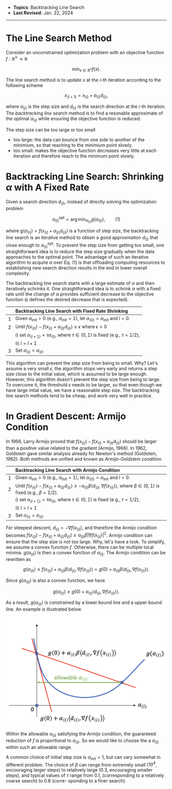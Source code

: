 - **Topics**: Backtracking Line Search
- **Last Revised**: Jan. 22, 2024

---

# The Line Search Method

Consider an unconstrained optimization problem with an objective function $f:\mathbb{R}^n\rightarrow\mathbb{R}$

$$\min_{x\in\mathbb{R}^n} f(x).$$

The line search method is to update $x$ at the $i$-th iteration according to the following scheme

$$x_{(i+1)}=x_{(i)}+\alpha_{(i)}d_{(i)},$$

where $\alpha_{(i)}$ is the step size and $d_{(i)}$ is the search direction at the $i$-th iteration. The *backtracking line search* method is to find a resonable approximate of the optimal $\alpha_{(i)}$ while ensuring the objective function is reduced.

The step size can be too large or too small

- too large: the data can bounce from one side to another of the minimium, so that reaching to the minimium point slowly.
- too small: makes the objective function decreases very little at each iteration and therefore reach to the minimum point slowly.

# Backtracking Line Search: Shrinking $\alpha$ with A Fixed Rate

Given a search direction $d_{(i)}$, instead of directly solving the optimization problem

$$\alpha_{(i)}^{\text{opt}}=\arg\min_{\alpha_{(i)}}g(\alpha_{(i)}),\qquad(1)$$

where $g(\alpha_{(i)})=f(x_{(i)}+\alpha_{(i)}d_{(i)})$ is a function of step size, the backtracking line search is an iterative method to obtain a good approxmation $d_{(i)}$ that close enough to $\alpha_{(i)}^{\text{opt}}$. To prevent the step size from getting too small, one straightforward idea is to reduce the step size gradually when the data approaches to the optimal point. The advantage of such an iterative algorithm to acquire $\alpha$ over Eq. (1) is that offloading computing resources to establishing new search direction results in the end in lower overall complexity.

The backtracking line search starts with a large estimate of $\alpha$ and then iteratively schrinks it. One straightforward idea is to schrink $\alpha$ with a fixed rate until the change of $\alpha$ provides sufficient decrease to the objective function ($\epsilon$ defines the desired decrease that is expected).

||Backtracking Line Search with Fixed Rate Shrinking|
|:--|:--|
|1|Given $\alpha_{\text{init}}>0$ (e.g., $\alpha_{\text{init}}=1$), let $\alpha_{(0)}=\alpha_{\text{init}}$ and $l=0$.|
|2|Until $f(x_{(i)})-f(x_{(i)}+\alpha_{(l)}d_{(i)})\geq\epsilon$ where $\epsilon>0$|
||i) set $\alpha_{(l+1)}=\tau\alpha_{(l)}$, where $\tau\in(0,1)$ is fixed (e.g., $\tau=1/2$),|
||ii) $l=l+1$|
|3|Set $\alpha_{(i)}=\alpha_{(l)}$.|

This algorithm can prevent the step size from being to small. Why? Let's assume a very small $\epsilon$, the algorithm stops very early and returns a step size close to the initial value, which is assumed to be large enough. However, this algorithm doesn't prevent the step size from being to large. To overcome it, the threshold $\epsilon$ needs to be larger, so that even though we have large intial value, we have a reasonable step size. The backtracking line search methods tend to be cheap, and work very well in practice.

# In Gradient Descent: Armijo Condition

In 1966, Larry Armijo proved that $f(x_{(i)})-f(x_{(i)}+\alpha_{(l)}d_{(i)})$ should be larger than a positive value related to the gradient (Armijo, 1966). In 1962, Goldstein gave similar analysis already for Newton's method (Goldstein, 1962). Both methods are unified and known as *Armijo-Goldstein condition*.

||Backtracking Line Search with Armijo Condition|
|:--|:--|
|1|Given $\alpha_{\text{init}}>0$ (e.g., $\alpha_{\text{init}}=1$), let $\alpha_{(0)}=\alpha_{\text{init}}$ and $l=0$.|
|2|Until $f(x_{(i)})-f(x_{(i)}+\alpha_{(l)}d_{(i)})\geq-\alpha_{(l)}\beta\langle d_{(i)},\nabla f(x_{(i)})\rangle$, where $\beta\in(0,1)$ is fixed (e.g., $\beta=1/2$).|
||i) set $\alpha_{(l+1)}=\tau\alpha_{(l)}$, where $\tau\in(0,1)$ is fixed (e.g., $\tau=1/2$),|
||ii) $l=l+1$|
|3|Set $\alpha_{(i)}=\alpha_{(l)}$.|

For steepest descent, $d_{(i)}=-\nabla f(x_{(i)})$, and therefore the Armijo condition becomes $f(x_{(i)})-f(x_{(i)}+\alpha_{(l)}d_{(i)})\geq\alpha_{(l)}\beta|\nabla f(x_{(i)})|^2$. Armijo condition can ensure that the step size is not too large. Why, let's have a look. To simplify, we assume a convex function $f$. Otherwise, there can be multiple local minima. $g(\alpha_{(l)})$ is then a convex function of $\alpha_{(i)}$. The Armijo condition can be rewritten as

$$g(\alpha_{(l)})\leq f(x_{(i)})+\alpha_{(l)}\beta\langle d_{(i)},\nabla f(x_{(i)})\rangle=g(0)+\alpha_{(l)}\beta\langle d_{(i)},\nabla f(x_{(i)})\rangle.$$

Since $g(\alpha_{(l)})$ is also a convex function, we have

$$g(\alpha_{(l)})\geq g(0)+\alpha_{(l)}\langle d_{(i)},\nabla f(x_{(i)})\rangle.$$

As a result, $g(\alpha_{(l)})$ is constrained by a lower bound line and a upper bound line. An example is illustrated below

![Armijo-condition](images/Armijo_condition.png)

Within the allowable $\alpha_{(l)}$ satisfying the Armijo condition, the guaranteed reduction of $f$ is proportional to $\alpha_{(l)}$. So we would like to choose the a $\alpha_{(l)}$ within such an allowable range.

A common choice of initial step size is $\alpha_{\text{init}}=1$, but can vary somewhat in different problem. The choice of $\beta$ can range from extremely small ($10^4$, encouraging larger steps) to relatively large (0.3, encouraging smaller steps), and typical values of $\tau$ range from 0.1, (corresponding to a relatively coarse search) to 0.8 (corre-
sponding to a finer search).
